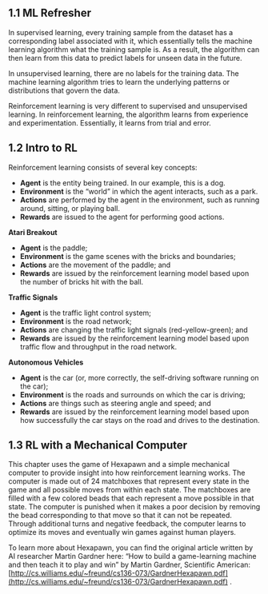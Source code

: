 ## 1.1 ML Refresher

In supervised learning, every training sample from the dataset has a corresponding label associated with it, which essentially tells the machine learning algorithm what the training sample is. As a result, the algorithm can then learn from this data to predict labels for unseen data in the future.

In unsupervised learning, there are no labels for the training data. The machine learning algorithm tries to learn the underlying patterns or distributions that govern the data.

Reinforcement learning is very different to supervised and unsupervised learning. In reinforcement learning, the algorithm learns from experience and experimentation. Essentially, it learns from trial and error.

## 1.2 Intro to RL

Reinforcement learning consists of several key concepts:

* **Agent** is the entity being trained. In our example, this is a dog.
* **Environment** is the “world” in which the agent interacts, such as a park.
* **Actions** are performed by the agent in the environment, such as running around, sitting, or playing ball.
* **Rewards** are issued to the agent for performing good actions.

**Atari Breakout**

* **Agent** is the paddle;
* **Environment** is the game scenes with the bricks and boundaries;
* **Actions** are the movement of the paddle; and
* **Rewards** are issued by the reinforcement learning model based upon the number of bricks hit with the ball.

**Traffic Signals**

* **Agent** is the traffic light control system;
* **Environment** is the road network;
* **Actions** are changing the traffic light signals (red-yellow-green); and
* **Rewards** are issued by the reinforcement learning model based upon traffic flow and throughput in the road network.

**Autonomous Vehicles**

* **Agent** is the car (or, more correctly, the self-driving software running on the car);
* **Environment** is the roads and surrounds on which the car is driving;
* **Actions** are things such as steering angle and speed; and
* **Rewards** are issued by the reinforcement learning model based upon how successfully the car stays on the road and drives to the destination.

## 1.3 RL with a Mechanical Computer

This chapter uses the game of Hexapawn and a simple mechanical computer to provide insight into how reinforcement learning works. The computer is made out of 24 matchboxes that represent every state in the game and all possible moves from within each state. The matchboxes are filled with a few colored beads that each represent a move possible in that state. The computer is punished when it makes a poor decision by removing the bead corresponding to that move so that it can not be repeated. Through additional turns and negative feedback, the computer learns to optimize its moves and eventually win games against human players.

To learn more about Hexapawn, you can find the original article written by AI researcher Martin Gardner here: “How to build a game-learning machine and then teach it to play and win” by Martin Gardner, Scientific American: [http://cs.williams.edu/~freund/cs136-073/GardnerHexapawn.pdf](http://cs.williams.edu/~freund/cs136-073/GardnerHexapawn.pdf) .
